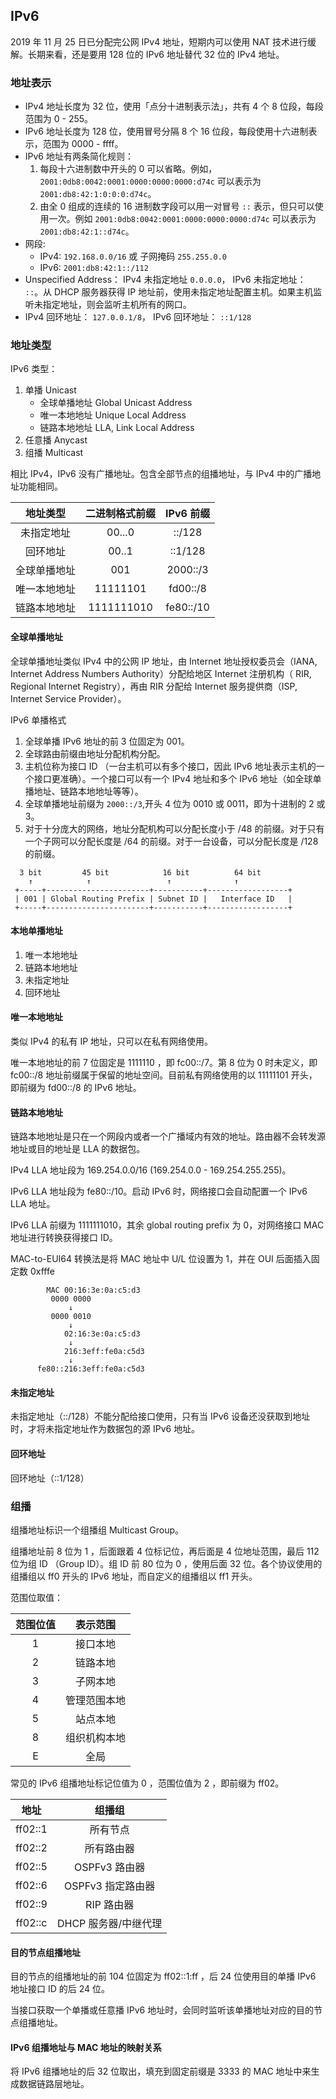 ## IPv6
2019 年 11 月 25 日已分配完公网 IPv4 地址，短期内可以使用 NAT 技术进行缓解。长期来看，还是要用 128 位的 IPv6 地址替代 32 位的 IPv4 地址。

### 地址表示
- IPv4 地址长度为 32 位，使用「点分十进制表示法」，共有 4 个 8 位段，每段范围为 0 - 255。
- IPv6 地址长度为 128 位，使用冒号分隔 8 个 16 位段，每段使用十六进制表示，范围为 0000 - ffff。
- IPv6 地址有两条简化规则：
  1. 每段十六进制数中开头的 0 可以省略。例如，`2001:0db8:0042:0001:0000:0000:0000:d74c` 可以表示为 `2001:db8:42:1:0:0:0:d74c`。
  2. 由全 0 组成的连续的 16 进制数字段可以用一对冒号 `::` 表示，但只可以使用一次。例如 `2001:0db8:0042:0001:0000:0000:0000:d74c` 可以表示为 `2001:db8:42:1::d74c`。
- 网段:
  - IPv4: `192.168.0.0/16` 或 子网掩码 `255.255.0.0`
  - IPv6: `2001:db8:42:1::/112`
- Unspecified Address： IPv4 未指定地址 `0.0.0.0`， IPv6 未指定地址： `::`。从 DHCP 服务器获得 IP 地址前，使用未指定地址配置主机。如果主机监听未指定地址，则会监听主机所有的网口。
- IPv4 回环地址： `127.0.0.1/8`， IPv6 回环地址： `::1/128`


### 地址类型
IPv6 类型： 
1. 单播 Unicast
   - 全球单播地址 Global Unicast Address
   - 唯一本地地址 Unique Local Address
   - 链路本地地址 LLA, Link Local Address
2. 任意播 Anycast
3. 组播 Multicast

相比 IPv4，IPv6 没有广播地址。包含全部节点的组播地址，与 IPv4 中的广播地址功能相同。


地址类型 | 二进制格式前缀 | IPv6 前缀
:---------:|:----------:|:---------:
 未指定地址 | 00...0 | ::/128
 回环地址 | 00..1 | ::1/128
 全球单播地址 | 001 | 2000::/3
 唯一本地地址 | 11111101 | fd00::/8
 链路本地地址 | 1111111010 | fe80::/10

#### 全球单播地址
全球单播地址类似 IPv4 中的公网 IP 地址，由 Internet 地址授权委员会（IANA, Internet Address Numbers Authority）分配给地区 Internet 注册机构（ RIR, Regional Internet Registry），再由 RIR 分配给 Internet 服务提供商（ISP, Internet Service Provider）。

IPv6 单播格式

1. 全球单播 IPv6 地址的前 3 位固定为 001。
2. 全球路由前缀由地址分配机构分配。
3. 主机位称为接口 ID （一台主机可以有多个接口，因此 IPv6 地址表示主机的一个接口更准确）。一个接口可以有一个 IPv4 地址和多个 IPv6 地址（如全球单播地址、链路本地地址等等）。
4. 全球单播地址前缀为 `2000::/3`,开头 4 位为 0010 或 0011，即为十进制的 2 或 3。
5. 对于十分庞大的网络，地址分配机构可以分配长度小于 /48 的前缀。对于只有一个子网可以分配长度是 /64 的前缀。对于一台设备，可以分配长度是 /128 的前缀。

```
  3 bit         45 bit            16 bit          64 bit
    ↑            ↑                 ↑              ↑
 +-----+-----------------------+-----------+------------------+
 | 001 | Global Routing Prefix | Subnet ID |   Interface ID   |
 +-----+-----------------------+-----------+------------------+
```

#### 本地单播地址
1. 唯一本地地址
2. 链路本地地址
3. 未指定地址
4. 回环地址

#### 唯一本地地址
类似 IPv4 的私有 IP 地址，只可以在私有网络使用。

唯一本地地址的前 7  位固定是 1111110 ，即 fc00::/7。第 8 位为 0 时未定义，即 fc00::/8 地址前缀属于保留的地址空间。目前私有网络使用的以 11111101 开头，即前缀为 fd00::/8 的 IPv6 地址。

#### 链路本地地址
链路本地地址是只在一个网段内或者一个广播域内有效的地址。路由器不会转发源地址或目的地址是 LLA 的数据包。

IPv4 LLA 地址段为 169.254.0.0/16 (169.254.0.0 - 169.254.255.255)。

IPv6 LLA 地址段为 fe80::/10。启动 IPv6 时，网络接口会自动配置一个 IPv6 LLA 地址。

IPv6 LLA 前缀为 1111111010，其余 global routing prefix 为 0，对网络接口 MAC 地址进行转换获得接口 ID。

MAC-to-EUI64 转换法是将 MAC 地址中 U/L 位设置为 1，并在 OUI 后面插入固定数 0xfffe

```
        MAC 00:16:3e:0a:c5:d3
         0000 0000 
             ↓
         0000 0010 
             ↓
            02:16:3e:0a:c5:d3
             ↓
            216:3eff:fe0a:c5d3
             ↓
      fe80::216:3eff:fe0a:c5d3       
```

#### 未指定地址
未指定地址（::/128）不能分配给接口使用，只有当 IPv6 设备还没获取到地址时，才将未指定地址作为数据包的源 IPv6 地址。

#### 回环地址
回环地址（::1/128）


### 组播
组播地址标识一个组播组 Multicast Group。

组播地址前 8 位为 1 ，后面跟着 4 位标记位，再后面是 4 位地址范围，最后 112 位为组 ID （Group ID）。组 ID 前 80 位为 0 ，使用后面 32 位。各个协议使用的组播组以 ff0 开头的 IPv6 地址，而自定义的组播组以 ff1 开头。

范围位取值：

范围位值 | 表示范围
:---------:|:----------:
 1 | 接口本地
 2 | 链路本地
 3 | 子网本地
 4 | 管理范围本地
 5 | 站点本地
 8 | 组织机构本地
 E | 全局

常见的 IPv6 组播地址标记位值为 0 ，范围位值为 2 ，即前缀为 ff02。

地址 | 组播组
:---------:|:----------:
 ff02::1 | 所有节点
 ff02::2 | 所有路由器
 ff02::5 | OSPFv3 路由器
 ff02::6 | OSPFv3 指定路由器
 ff02::9 | RIP 路由器
 ff02::c | DHCP 服务器/中继代理

#### 目的节点组播地址
目的节点的组播地址的前 104 位固定为 ff02::1:ff ，后 24 位使用目的单播 IPv6 地址接口 ID 的后 24 位。

当接口获取一个单播或任意播 IPv6 地址时，会同时监听该单播地址对应的目的节点组播地址。

#### IPv6 组播地址与 MAC 地址的映射关系
将 IPv6 组播地址的后 32 位取出，填充到固定前缀是 3333 的 MAC 地址中来生成数据链路层地址。